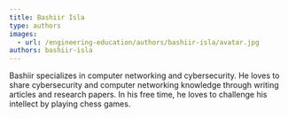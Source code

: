 ```yaml
---
title: Bashiir Isla
type: authors
images:
  - url: /engineering-education/authors/bashiir-isla/avatar.jpg
authors: bashiir-isla
---
```

Bashiir specializes in computer networking and cybersecurity. He loves to share cybersecurity and computer networking knowledge through writing articles and research papers. In his free time, he loves to challenge his intellect by playing chess games.
